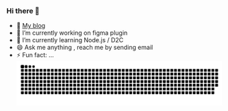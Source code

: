 ### Hi there 👋

<!--
**Kinasha/Kinasha** is a ✨ _special_ ✨ repository because its `README.md` (this file) appears on your GitHub profile.

Here are some ideas to get you started:

- 🔭 I’m currently working on ...
- 🌱 I’m currently learning ...
- 👯 I’m looking to collaborate on ...
- 🤔 I’m looking for help with ...
- 💬 Ask me about ...
- 📫 How to reach me: ...
- 😄 Pronouns: ...
- ⚡ Fun fact: ...
-->
- 🤔 [My blog](https:\/\/kinasha.github.io/)
- 🔭 I’m currently working on figma plugin
- 🌱 I’m currently learning Node.js  / D2C
- 😄 Ask me anything , reach me by sending email 
- ⚡ Fun fact: ...
![](https://raw.githubusercontent.com/Kinasha/Kinasha/main/assets/github-contribution-grid-snake.svg)
